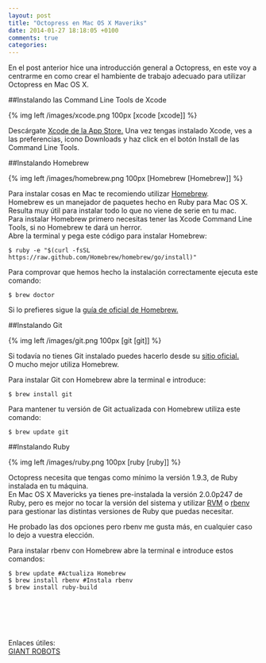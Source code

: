 ```yaml
---
layout: post
title: "Octopress en Mac OS X Maveriks"
date: 2014-01-27 18:18:05 +0100
comments: true
categories: 
---
```


En el post anterior hice una introducción general a Octopress, en este voy a centrarme en como crear el hambiente de trabajo adecuado para utilizar Octopress en Mac OS X.

<!-- more -->

##Instalando las Command Line Tools de Xcode

{% img left /images/xcode.png 100px [xcode [xcode]] %}

Descárgate [Xcode de la App Store.](https://itunes.apple.com/us/app/xcode/id497799835)
Una vez tengas instalado Xcode, ves a las preferencias, icono Downloads y haz click en el botón Install de las Command Line Tools.

##Instalando Homebrew

{% img left /images/homebrew.png 100px [Homebrew [Homebrew]] %}

Para instalar cosas en Mac te recomiendo utilizar [Homebrew](http://brew.sh/index_es.html).<br>
Homebrew es un manejador de paquetes hecho en Ruby para Mac OS X.<br>
Resulta muy útil para instalar todo lo que no viene de serie en tu mac.<br>
Para instalar Homebrew primero necesitas tener las Xcode Command Line Tools, si no Homebrew te dará un herror.<br>
Abre la terminal y pega este código para instalar Homebrew:
```
$ ruby -e "$(curl -fsSL https://raw.github.com/Homebrew/homebrew/go/install)"
```
Para comprovar que hemos hecho la instalación correctamente ejecuta este comando:
```
$ brew doctor
```
Si lo prefieres sigue la [guía de oficial de Homebrew.](https://github.com/Homebrew/homebrew/wiki/Installation)
 
##Instalando Git

{% img left /images/git.png 100px [git [git]] %}

Si todavía no tienes Git instalado puedes hacerlo desde su [sitio oficial.](http://git-scm.com/downloads)<br>
O mucho mejor utiliza Homebrew.

Para instalar Git con Homebrew abre la terminal e introduce:
```
$ brew install git
```
Para mantener tu versión de Git actualizada con Homebrew utiliza este comando:
```
$ brew update git
```
##Instalando Ruby

{% img left /images/ruby.png 100px [ruby [ruby]] %}

Octopress necesita que tengas como mínimo la versión 1.9.3, de Ruby instalada en tu máquina.<br>
En Mac OS X Mavericks ya tienes pre-instalada la versión 2.0.0p247 de Ruby, pero es mejor no tocar la versión del sistema y utilizar [RVM](http://rvm.io/) o [rbenv](https://github.com/sstephenson/rbenv) para gestionar las distintas versiones de Ruby que puedas necesitar.

He probado las dos opciones pero rbenv me gusta más, en cualquier caso lo dejo a vuestra elección.

Para instalar rbenv con Homebrew abre la terminal e introduce estos comandos:
```
$ brew update #Actualiza Homebrew
$ brew install rbenv #Instala rbenv
$ brew install ruby-build
```


<br>
<br>
<br>
<br>

Enlaces útiles:<br>
[GIANT ROBOTS](http://robots.thoughtbot.com/psa-do-not-use-system-ruby)